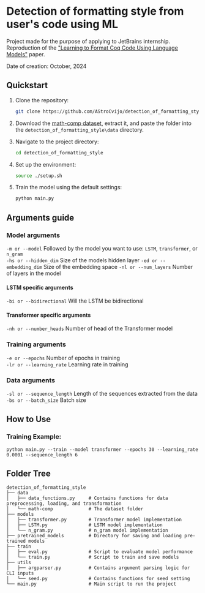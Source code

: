 # Detection of formatting style from user's code using ML

Project made for the purpose of applying to JetBrains internship. <br>
Reproduction of the ["Learning to Format Coq Code Using Language Models"](https://arxiv.org/pdf/2006.16743v1) paper.

Date of creation: October, 2024

## Quickstart
1. Clone the repository:
    ```bash
    git clone https://github.com/AStroCvijo/detection_of_formatting_style.git
    ```

2. Download the [math-comp dataset](https://github.com/math-comp/math-comp), extract it, and paste the folder into the `detection_of_formatting_style\data` directory.

3. Navigate to the project directory:
    ```bash
    cd detection_of_formatting_style
    ```

4. Set up the environment:
    ```bash
    source ./setup.sh
    ```

5. Train the model using the default settings:
    ```bash
    python main.py
    ```

## Arguments guide 

### Model arguments
`-m or --model` Followed by the model you want to use: `LSTM`, `transformer`, or `n_gram`  
`-hs or --hidden_dim` Size of the models hidden layer
`-ed or --embedding_dim` Size of the embedding space
`-nl or --num_layers` Number of layers in the model

#### LSTM specific arguments
`-bi or --bidirectional` Will the LSTM be bidirectional

#### Transformer specific arguments
`-nh or --number_heads` Number of head of the Transformer model

### Training arguments
`-e or --epochs` Number of epochs in training  
`-lr or --learning_rate` Learning rate in training  

### Data arguments
`-sl or --sequence_length` Length of the sequences extracted from the data  
`-bs or --batch_size` Batch size  

## How to Use

 ### Training Example: 
`python main.py --train --model transformer --epochs 30 --learning_rate 0.0001 --sequence_length 6`

## Folder Tree

```
detection_of_formatting_style
├── data
│   ├── data_functions.py     # Contains functions for data preprocessing, loading, and transformation
│   └── math-comp             # The dataset folder
├── models
│   ├── transformer.py        # Transformer model implementation
│   ├── LSTM.py               # LSTM model implementation
│   └── n_gram.py             # n_gram model implementation
├── pretrained_models         # Directory for saving and loading pre-trained models
├── train
│   ├── eval.py               # Script to evaluate model performance
│   └── train.py              # Script to train and save models
├── utils
│   ├── argparser.py          # Contains argument parsing logic for CLI inputs
│   └── seed.py               # Contains functions for seed setting
└── main.py                   # Main script to run the project
```
